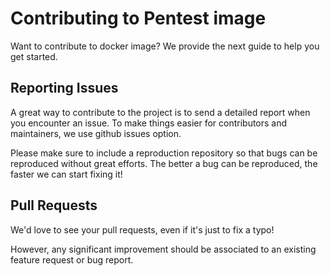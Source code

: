 # Contributing to Pentest image

Want to contribute to docker image? We provide the next guide to help you get started.

## Reporting Issues

A great way to contribute to the project is to send a detailed report when you encounter an issue. To make things easier for contributors and maintainers, we use github issues option.

Please make sure to include a reproduction repository so that bugs can be reproduced without great efforts. The better a bug can be reproduced, the faster we can start fixing it!

## Pull Requests

We'd love to see your pull requests, even if it's just to fix a typo!

However, any significant improvement should be associated to an existing feature request or bug report.
